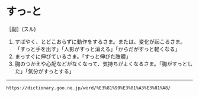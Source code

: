 # すっ‐と

［副］(スル)
1. すばやく、とどこおらずに動作をするさま。または、変化が起こるさま。「すっと手を出す」「人影がすっと消える」「からだがすっと軽くなる」
2. まっすぐに伸びているさま。「すっと伸びた肢體」
3. 胸のつかえや心配などがなくなって、気持ちがよくなるさま。「胸がすっとした」「気分がすっとする」

---
`https://dictionary.goo.ne.jp/word/%E3%81%99%E3%81%A3%E3%81%A8/`